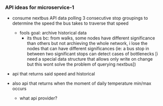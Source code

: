 ### API ideas for microservice-1
 - consume nextbus API data polling 3 consecutive stop groupings to determine the speed the bus takes to traverse
 that speed
    - fools goal: archive historical data
        - its thus bc: from walks, some nodes have different significance than others but not archieving the whole network, i lose the nodes that can have different significances (ie: a bus stop in between two significant stops can detect cases of bottlenecks [i need
        a special data structure that allows only write on change but this wont solve the problem of querying nextbus])

- api that returns said speed and historical
- also api that returns when the moment of daily temperature min/max occurs
    - what api provider? 